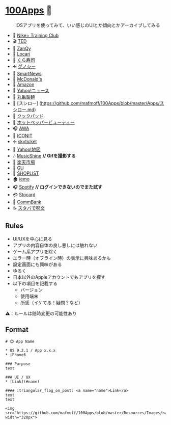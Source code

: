 # [100Apps](https://github.com/mafmoff/100Apps/blob/master/apps.md) 🎉
　　
iOSアプリを使ってみて、いい感じのUIとか傾向とかアーカイブしてみる

* 👟 [Nike+ Training Club](https://github.com/mafmoff/100Apps/blob/master/Apps/Nike%2B%20Training%20Club.md)
* 🎬 [TED](https://github.com/mafmoff/100Apps/blob/master/Apps/TED.md)
* 👕 [ZanQy](https://github.com/mafmoff/100Apps/blob/master/Apps/ZanQy.md)
* 💄 [Locari](https://github.com/mafmoff/100Apps/blob/master/Apps/Locari.md)
* 🍣 [くら寿司](https://github.com/mafmoff/100Apps/blob/master/Apps/くら寿司.md)
* ✈️ [グノシー](https://github.com/mafmoff/100Apps/blob/master/Apps/グノシー.md)
* 📢 [SmartNews](https://github.com/mafmoff/100Apps/blob/master/Apps/SmartNews.md)
* :fries: [McDonald's](https://github.com/mafmoff/100Apps/blob/master/Apps/McDonald's.md)
* :articulated_lorry: [Amazon](https://github.com/mafmoff/100Apps/blob/master/Apps/Amazon.md)
* :newspaper: [Yahoo!ニュース](https://github.com/mafmoff/100Apps/blob/master/Apps/Yahoo!ニュース.md)
* :turtle: [丸亀製麺](https://github.com/mafmoff/100Apps/blob/master/Apps/丸亀製麺.md)
* :sushi: [スシロー] (https://github.com/mafmoff/100Apps/blob/master/Apps/スシロー.md)
* :egg: [クックパッド](https://github.com/mafmoff/100Apps/blob/master/Apps/クックパッド.md)
* :dress: [ホットペッパービューティー](https://github.com/mafmoff/100Apps/blob/master/Apps/ホットペッパービューティー.md)
* :headphones: [AWA](https://github.com/mafmoff/100Apps/blob/master/Apps/AWA.md)
* :iphone: [ICONIT](https://github.com/mafmoff/100Apps/blob/master/Apps/ICONIT.md)
* :airplane: [skyticket](https://github.com/mafmoff/100Apps/blob/master/Apps/skyticket.md)
* :house_with_garden: [Yahoo!地図](https://github.com/mafmoff/100Apps/blob/master/Apps/Yahoo!地図.md)
* :notes: [MusicShine](https://github.com/mafmoff/100Apps/blob/master/Apps/MusicShine.md) **// Gifを撮影する**
* :balloon: [楽天市場](https://github.com/mafmoff/100Apps/blob/master/Apps/楽天市場.md)
* :womans_clothes: [GU](https://github.com/mafmoff/100Apps/blob/master/Apps/GU.md)
* :high_heel: [SHOPLIST](https://github.com/mafmoff/100Apps/blob/master/Apps/SHOPLIST.md)
* :house: [iemo](https://github.com/mafmoff/100Apps/blob/master/Apps/iemo.md)
* :headphones: [Spotify](https://github.com/mafmoff/100Apps/blob/master/Apps/Spotify.md) **// ログインできないのでまた試す**
* :credit_card: [Stocard](https://github.com/mafmoff/100Apps/blob/master/Apps/Stocard.md)
* :bank: [CommBank](https://github.com/mafmoff/100Apps/blob/master/Apps/CommBank.md)
* :coffee: [スタバで呪文](https://github.com/mafmoff/100Apps/blob/master/Apps/スタバで呪文.md)
 
## Rules

* UI/UXを中心に見る
* アプリの内容自体の良し悪しには触れない
* ゲーム系アプリを除く
* エラー時（オフライン時）の表示に興味あるかも
* 設定画面にも興味がある
* ゆるく
* 日本以外のAppleアカウントでもアプリを探す
* 以下の項目を記載する
  * バージョン
  * 使用端末
  * 所感（イケてる！疑問？など）

⚠️：ルールは随時変更の可能性あり

## Format

```
# 😊 App Name

* OS 9.2.1 / App x.x.x
* iPhone6

### Purpose
text

### UI / UX  
* [Link](#name)

#### :triangular_flag_on_post: <a name="name">Link</a>
text  
text

<img src="https://github.com/mafmoff/100Apps/blob/master/Resources/Images/name.gif" width="320px">


```
